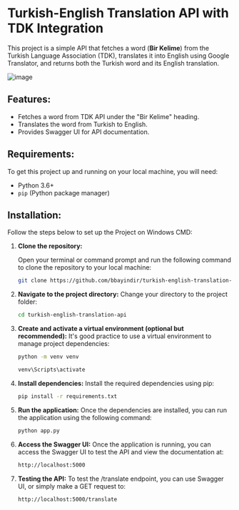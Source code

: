 # Turkish-English Translation API with TDK Integration

This project is a simple API that fetches a word (**Bir Kelime**) from the Turkish Language Association (TDK), translates it into English using Google Translator, and returns both the Turkish word and its English translation.

   ![image](https://github.com/user-attachments/assets/cdca39b5-21e7-4c9c-abc6-732e209c5907)

## Features:
- Fetches a word from TDK API under the "Bir Kelime" heading.
- Translates the word from Turkish to English.
- Provides Swagger UI for API documentation.

## Requirements:
To get this project up and running on your local machine, you will need:

- Python 3.6+
- `pip` (Python package manager)

## Installation:

Follow the steps below to set up the Project on Windows CMD:

1. **Clone the repository:**

   Open your terminal or command prompt and run the following command to clone the repository to your local machine:

   ```bash
   git clone https://github.com/bbayindir/turkish-english-translation-api.git
   ```
2. **Navigate to the project directory:**
   Change your directory to the project folder:
   ```bash
   cd turkish-english-translation-api
   ```
3. **Create and activate a virtual environment (optional but recommended):**
   It's good practice to use a virtual environment to manage project dependencies:
   ```bash
   python -m venv venv
   ```
   ```bash
   venv\Scripts\activate
   ```
4. **Install dependencies:**
   Install the required dependencies using pip:
   ```bash
   pip install -r requirements.txt
   ```
5. **Run the application:**
   Once the dependencies are installed, you can run the application using the following command:
   ```bash
   python app.py
   ```
6. **Access the Swagger UI:**
   Once the application is running, you can access the Swagger UI to test the API and view the documentation at:
   ```bash
   http://localhost:5000
   ```
7. **Testing the API:**
  To test the /translate endpoint, you can use Swagger UI, or simply make a GET request to:
   ```bash
   http://localhost:5000/translate
   ```

